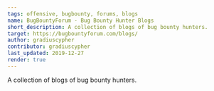 ```yaml
---
tags: offensive, bugbounty, forums, blogs
name: BugBountyForum - Bug Bounty Hunter Blogs
short_description: A collection of blogs of bug bounty hunters.
target: https://bugbountyforum.com/blogs/
author: gradiuscypher
contributor: gradiuscypher
last_updated: 2019-12-27
render: true
---
```


A collection of blogs of bug bounty hunters.